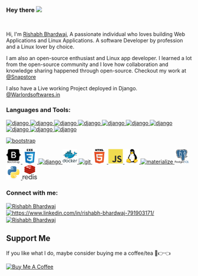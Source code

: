 ### Hey there <img src="https://media.giphy.com/media/hvRJCLFzcasrR4ia7z/giphy.gif" width="25px">


<br />

Hi, I'm [Rishabh Bhardwaj](https://rishabh3354.github.io/resume/), A passionate individual who loves building Web Applications and Linux Applications. A software Developer by profession and a Linux lover by choice.

I am also an open-source enthusiast and Linux app developer. I learned a lot from the open-source community and I love how collaboration and knowledge sharing happened through open-source. Checkout my work at [@Snapstore](https://snapcraft.io/search?q=rishabh3354)

I also have a Live working Project deployed in Django. [@Warlordsoftwares.in](https://warlordsoftwares.in)

<h3 align="left">Languages and Tools:</h3>

<p>
<a href="#" target="_blank" rel="noreferrer"> <img src="https://img.icons8.com/python" alt="django" width="40" height="40"/> </a>
<a href="#" target="_blank" rel="noreferrer"> <img src="https://img.icons8.com/django" alt="django" width="40" height="40"/> </a>
<a href="#" target="_blank" rel="noreferrer"> <img src="https://img.icons8.com/golang" alt="django" width="40" height="40"/> </a>
<a href="#" target="_blank" rel="noreferrer"> <img src="https://img.icons8.com/docker" alt="django" width="40" height="40"/> </a>
<a href="#" target="_blank" rel="noreferrer"> <img src="https://img.icons8.com/html" alt="django" width="40" height="40"/> </a>
<a href="#" target="_blank" rel="noreferrer"> <img src="https://img.icons8.com/css" alt="django" width="40" height="40"/> </a>
<a href="#" target="_blank" rel="noreferrer"> <img src="https://img.icons8.com/javascript" alt="django" width="40" height="40"/> </a>
<a href="#" target="_blank" rel="noreferrer"> <img src="https://img.icons8.com/sql" alt="django" width="40" height="40"/> </a>
<a href="#" target="_blank" rel="noreferrer"> <img src="https://img.icons8.com/linux" alt="django" width="40" height="40"/> </a>
<a href="#" target="_blank" rel="noreferrer"> <img src="https://img.icons8.com/git" alt="django" width="40" height="40"/> </a>
</p>



<p align="left"> <a href="https://getbootstrap.com" target="_blank" rel="noreferrer"> <img src="https://img.icons8.com/python
" alt="bootstrap" width="40" height="40"/> </a>

    
<p align="left"> <a href="https://getbootstrap.com" target="_blank" rel="noreferrer"> <img src="https://raw.githubusercontent.com/devicons/devicon/master/icons/bootstrap/bootstrap-plain-wordmark.svg" alt="bootstrap" width="40" height="40"/> </a>
    <a href="https://www.w3schools.com/css/" target="_blank" rel="noreferrer"> <img src="https://raw.githubusercontent.com/devicons/devicon/master/icons/css3/css3-original-wordmark.svg" alt="css3" width="40" height="40"/> </a>
    <a href="https://www.djangoproject.com/" target="_blank" rel="noreferrer"> <img src="https://cdn.worldvectorlogo.com/logos/django.svg" alt="django" width="40" height="40"/> </a>
    <a href="https://www.docker.com/" target="_blank" rel="noreferrer"> <img src="https://raw.githubusercontent.com/devicons/devicon/master/icons/docker/docker-original-wordmark.svg" alt="docker" width="40" height="40"/> </a>
    <a href="https://git-scm.com/" target="_blank" rel="noreferrer"> <img src="https://www.vectorlogo.zone/logos/git-scm/git-scm-icon.svg" alt="git" width="40" height="40"/> </a>
    <a href="https://www.w3.org/html/" target="_blank" rel="noreferrer"> <img src="https://raw.githubusercontent.com/devicons/devicon/master/icons/html5/html5-original-wordmark.svg" alt="html5" width="40" height="40"/> </a>
    <a href="https://developer.mozilla.org/en-US/docs/Web/JavaScript" target="_blank" rel="noreferrer"> <img src="https://raw.githubusercontent.com/devicons/devicon/master/icons/javascript/javascript-original.svg" alt="javascript" width="40" height="40"/> </a>
    <a href="https://www.linux.org/" target="_blank" rel="noreferrer"> <img src="https://raw.githubusercontent.com/devicons/devicon/master/icons/linux/linux-original.svg" alt="linux" width="40" height="40"/> </a>
    <a href="https://materializecss.com/" target="_blank" rel="noreferrer"> <img src="https://raw.githubusercontent.com/prplx/svg-logos/5585531d45d294869c4eaab4d7cf2e9c167710a9/svg/materialize.svg" alt="materialize" width="40" height="40"/> </a>
    <a href="https://www.postgresql.org" target="_blank" rel="noreferrer"> <img src="https://raw.githubusercontent.com/devicons/devicon/master/icons/postgresql/postgresql-original-wordmark.svg" alt="postgresql" width="40" height="40"/> </a>
    <a href="https://www.python.org" target="_blank" rel="noreferrer"> <img src="https://raw.githubusercontent.com/devicons/devicon/master/icons/python/python-original.svg" alt="python" width="40" height="40"/> </a>
    <a href="https://redis.io" target="_blank" rel="noreferrer"> <img src="https://raw.githubusercontent.com/devicons/devicon/master/icons/redis/redis-original-wordmark.svg" alt="redis" width="40" height="40"/> </a>


<h3 align="left">Connect with me:</h3>
<p align="left">
<a href="https://twitter.com/rishabh82935724" target="blank"><img align="center" src="https://raw.githubusercontent.com/rahuldkjain/github-profile-readme-generator/master/src/images/icons/Social/twitter.svg" alt="Rishabh Bhardwaj" height="30" width="40" /></a>
<a href="https://www.linkedin.com/in/rishabh-bhardwaj-791903171/" target="blank"><img align="center" src="https://raw.githubusercontent.com/rahuldkjain/github-profile-readme-generator/master/src/images/icons/Social/linked-in-alt.svg" alt="https://www.linkedin.com/in/rishabh-bhardwaj-791903171/" height="30" width="40" /></a>
<a href="https://www.facebook.com/profile.php?id=100010643858590" target="blank"><img align="center" src="https://raw.githubusercontent.com/rahuldkjain/github-profile-readme-generator/master/src/images/icons/Social/facebook.svg" alt="Rishabh Bhardwaj" height="30" width="40" /></a>
</p>


## Support Me
If you like what I do, maybe consider buying me a coffee/tea 🥺👉👈

<a href="https://www.buymeacoffee.com/rishabh33" target="_blank"><img src="https://cdn.buymeacoffee.com/buttons/v2/default-red.png" alt="Buy Me A Coffee" width="150" ></a>


